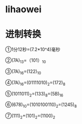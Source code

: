 # lihaowei
进制转换
=======
①1分12秒=(7.2*10^4)毫秒

②(7A)<sub>13</sub>=（101）<sub>10</sub>

③(7A)<sub>16</sub>=(122)<sub>10</sub>

④(7A)<sub>16</sub>=(01111010)<sub>2</sub>=(172)<sub>8</sub>

⑤(1011011)<sub>2</sub>=(133)<sub>8</sub>=(5B)<sub>16</sub>

⑥(678)<sub>10</sub>=(1010100110)<sub>2</sub>=(1245)<sub>8</sub>

⑦(111)<sub>2</sub>+(101)<sub>2</sub>=(1100)<sub>2</sub>
